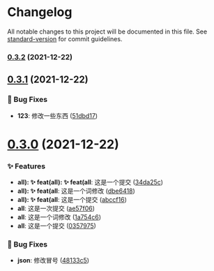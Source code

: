 # Changelog

All notable changes to this project will be documented in this file. See [standard-version](https://github.com/conventional-changelog/standard-version) for commit guidelines.

### [0.3.2](https://github.com/wsypower/wsy-vue3-template/compare/v0.3.1...v0.3.2) (2021-12-22)

## [0.3.1](https://github.com/wsypower/wsy-vue3-template/compare/v0.3.0...v0.3.1) (2021-12-22)


### 🐛 Bug Fixes

* **123**: 修改一些东西 ([51dbd17](https://github.com/wsypower/wsy-vue3-template/commit/51dbd17))



# [0.3.0](https://github.com/wsypower/wsy-vue3-template/compare/v0.2.0...v0.3.0) (2021-12-22)


### ✨ Features

* **all): :sparkles: feat(all): :sparkles: feat(all**: 这是一个提交 ([34da25c](https://github.com/wsypower/wsy-vue3-template/commit/34da25c))
* **all): :sparkles: feat(all**: 这是一个词修改 ([dbe6418](https://github.com/wsypower/wsy-vue3-template/commit/dbe6418))
* **all): :sparkles: feat(all**: 这是一个提交 ([abccf16](https://github.com/wsypower/wsy-vue3-template/commit/abccf16))
* **all**: 这是一次提交 ([ae57f06](https://github.com/wsypower/wsy-vue3-template/commit/ae57f06))
* **all**: 这是一个词修改 ([1a754c6](https://github.com/wsypower/wsy-vue3-template/commit/1a754c6))
* **all**: 这是一个提交 ([0357975](https://github.com/wsypower/wsy-vue3-template/commit/0357975))


### 🐛 Bug Fixes

* **json**: 修改冒号 ([48133c5](https://github.com/wsypower/wsy-vue3-template/commit/48133c5))
